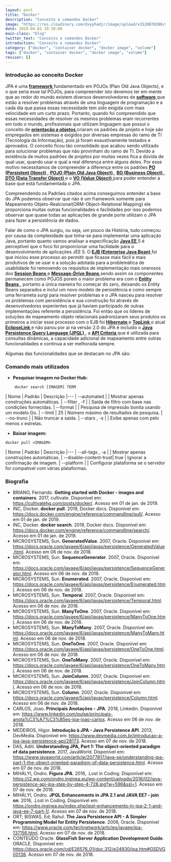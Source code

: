 ```yaml
---
layout: post
title: "Docker"
description: "Conceito e comandos Docker"
image: "https://res.cloudinary.com/dxyyhadjr/image/upload/v1528070388/my/images_blog/docker.jpg"
date: 2019-04-01 19:30:00
main-class: "blog"
twitter_text: "Conceito e comandos Docker"
introduction: "Conceito e comandos Docker"
category: ["docker", "container docker", "docker image", "volume"]
tags: ["docker", "container docker", "docker image", "volume"]
reviser: []
---
```


### Introdução ao conceito Docker

JPA é uma <a href="#"> **framework** </a> fundamentado em POJOs (Plan Old Java Objects), e o que seria esse tal POJOs, para compreender isto devemos ter em mente que ao redor do mundo existem diversos desenvolvedores de <a href="#"> **software** </a> que estão a resolver problemas através de uma linguagem de programação e a cada dia que passa essas necessidade tem sido exigida com mais velocidade em um curto prazo.
Portanto, quando foi compreendido que essas necessidades de resolver os mesmos problemas eram recorrentes em todo o mundo, profissionais que utilizam linguagem que possui o conceito de <a href="#"> **orientação a objetos** </a> criaram os padrões de projeto e hoje são empregados em sistemas e exigidos por diversas empresas do ramo de TI (Tecnologia da Informação), pois já foram exaustivamente testados e aprovados.
O conceito ficou tão consolidado que acabou sendo utilizado para solucionar problemas que não provinham do ramo de TI.
Devido a existência de muitos padrões de projetos por muitas vezes fica a dúvida de qual usar, quando usar e qual a real diferença entre alguns deles. Por esse motivo necessitamos de compreender a diferença entre os padrões <a href="https://vgodoy09.github.io/padroes-po-pojo-bo-dto-vo/" title="Compreendendo padrões PO, POJO, BO, DTO e o VO"> **PO (Persistent Object)** </a>, <a href="https://vgodoy09.github.io/padroes-po-pojo-bo-dto-vo/" title="Compreendendo padrões PO, POJO, BO, DTO e o VO"> **POJO (Plain Old Java Object)** </a>, <a href="https://vgodoy09.github.io/padroes-po-pojo-bo-dto-vo/" title="Compreendendo padrões PO, POJO, BO, DTO e o VO"> **BO (Business Object)** </a>, <a href="https://vgodoy09.github.io/padroes-po-pojo-bo-dto-vo/" title="Compreendendo padrões PO, POJO, BO, DTO e o VO"> **DTO (Data Transfer Object)** </a> e o <a href="https://vgodoy09.github.io/padroes-po-pojo-bo-dto-vo/" title="Compreendendo padrões PO, POJO, BO, DTO e o VO"> **VO (Value Object)** </a> para poder entender a base que está fundamentada o JPA.

Compreendendo os Padrões citados acima conseguimos entender a base do JPA podemos observar que não é um framework somente para Mapeamento Objeto-Realcional(ORM-Object-Relational Mapping) ele proporciona muitas outras funcionalidades e facilidades por isso podemos observar que quase todas as aplicações de grande porte utilizam o JPA para fazer a persistência de dados.

Falar de como o JPA surgiu, ou seja, um pouco da História, tudo começou por causa da complexidade que tinha-se para implementar uma aplicação Java, portanto quanto vamos analisar a especificação <a href="#"> **Java EE** </a> 5 é perceptível que o foco foi proporcionar uma facilidade para o desenvolvimento de aplicações JEE 5.
O <a href="#"> **EJB (Enterprise Java Bean)** </a> foi que iniciou esse processo ao permitir que ficasse mais fácil e mais produtivos de se usar e a solução adotada para a problemática de usabilidade foi removendo os requisitos de implementação mais onerosos dos <a href="#"> **Session Beans** </a> e <a href="#"> **Message-Drive Beans** </a> sendo assim os componentes permanecem como POJOS porem o maior problema era com o <a href="#"> **Entity Beans** </a>, portanto a única maneira foi começar do zero, deixando os Entity Beans separados e inclui um novo modelo de persistência e como sempre uma ferrameta surgi para resolver problemas e o JPA nasceu para resolver os problemas com persistência e sua construção foi através de desenvolvedores experientes que já haviam participado de outras implementações referente a persistência.
Foi então que os líderes de soluções de mapeamento objeto relacionais padronizaram seus produtos os primeiros a iniciar esse processo com o EJB foi <a href="#"> **Hibernate** </a> e <a href="#"> **TopLink** </a> o atual <a href="#"> **EclipseLink** </a> e não parou por ai na versão 2.0 do JPA é incluído o <a href="#"> **Java Persistence Query Language (JPQL)** </a>, a <a href="#"> **API Criteria** </a> que é utilizada para consultas dinâmicas, a capacidade adicional de mapeamento entre outras funcionalidades e continua a ser melhorada sempre.

Algumas das funcionalidades que se destacam no JPA são:

### Comando mais utilizados

- **Pesquisar imagem no Docker Hub:**

```docker
    docker search [IMAGEM] TERM
```

| Nome | Padrão | Descrição
|---
| --automated | | Mostrar apenas construções automáticas.
| --filter , -f | | Saída de filtro com base nas condições fornecidas.
| --format | | Pesquisa de impressão bonita usando um modelo Go.
| --limit | 25 | Número máximo de resultados de pesquisa.
| --no-trunc | | Não truncar a saída.
| --stars , -s | | Exibe apenas com pelo menos x estrelas.

- **Baixar imagem:**

```docker
docker pull <IMAGEM>
```

| Nome | Padrão | Descrição
|---
| --all-tags , -a | | Mostrar apenas construções automáticas.
| --disable-content-trust| true | Ignorar a confirmação de imagem.
| --platform | | Configurar plataforma se o servidor for compatível com várias plataformas.

### Biografia

- BRIANO, Fernando. **Getting started with Docker - images and containers**. 2017, cultivate. Disponível em: <https://cultivatehq.com/posts/docker/>. Acesso em 01 de jan. de 2019.
- INC, Docker. **docker pull**. 2019, Docker docs. Disponível em: <https://docs.docker.com/engine/reference/commandline/pull/>. Acesso em 01 de jan. de 2019.
- INC, Docker. **docker search**. 2019, Docker docs. Disponível em: <https://docs.docker.com/engine/reference/commandline/search/>. Acesso em 01 de jan. de 2019.
- MICROSYSTEMS, Sun. **GeneratedValue**. 2007, Oracle. Disponível em: <https://docs.oracle.com/javaee/6/api/javax/persistence/GeneratedValue.html>. Acesso em 06 de nov. de 2018.
- MICROSYSTEMS, Sun. **SequenceGenerator**. 2007, Oracle. Disponível em: <https://docs.oracle.com/javaee/6/api/javax/persistence/SequenceGenerator.html>. Acesso em 06 de nov. de 2018.
- MICROSYSTEMS, Sun. **Enumerated**. 2007, Oracle. Disponível em: <https://docs.oracle.com/javaee/6/api/javax/persistence/Enumerated.html>. Acesso em 06 de nov. de 2018.
- MICROSYSTEMS, Sun. **Temporal**. 2007, Oracle. Disponível em: <https://docs.oracle.com/javaee/6/api/javax/persistence/Temporal.html>. Acesso em 06 de nov. de 2018.
- MICROSYSTEMS, Sun. **ManyToOne**. 2007, Oracle. Disponível em: <https://docs.oracle.com/javaee/6/api/javax/persistence/ManyToOne.html>. Acesso em 06 de nov. de 2018.
- MICROSYSTEMS, Sun. **ManyToMany**. 2007, Oracle. Disponível em: <https://docs.oracle.com/javaee/6/api/javax/persistence/ManyToMany.html>. Acesso em 06 de nov. de 2018.
- MICROSYSTEMS, Sun. **OneToOne**. 2007, Oracle. Disponível em: <https://docs.oracle.com/javaee/6/api/javax/persistence/OneToOne.html>. Acesso em 06 de nov. de 2018.
- MICROSYSTEMS, Sun. **OneToMany**. 2007, Oracle. Disponível em: <https://docs.oracle.com/javaee/6/api/javax/persistence/OneToMany.html>. Acesso em 06 de nov. de 2018.
- MICROSYSTEMS, Sun. **JoinColumn**. 2007, Oracle. Disponível em: <https://docs.oracle.com/javaee/6/api/javax/persistence/JoinColumn.html>. Acesso em 06 de nov. de 2018.
- MICROSYSTEMS, Sun. **Column**. 2007, Oracle. Disponível em: <https://docs.oracle.com/javaee/5/api/javax/persistence/Column.html>. Acesso em 06 de nov. de 2018.
- CARLOS, Joao. **Principais Anotações - JPA**. 2018, Linkedin. Disponível em: <https://www.linkedin.com/pulse/principais-anota%C3%A7%C3%B5es-jpa-joao-carlos>. Acesso em 06 de nov. de 2018.
- MEDEIROS, Higor. **Introdução à JPA - Java Persistence API**. 2013, DevMedia. Disponível em: <https://www.devmedia.com.br/introducao-a-jpa-java-persistence-api/28173>. Acesso em 07 de nov. de 2018.
- DAS, Aditi. **Understanding JPA, Part 1: The object-oriented paradigm of data persistence**. 2017, JavaWorld. Disponível em: <https://www.javaworld.com/article/2077817/java-se/understanding-jpa-part-1-the-object-oriented-paradigm-of-data-persistence.html>. Acesso em 07 de nov. de 2018.
- MIHÁLYI, Ondro. **Figura JPA**. 2016, .Lost in Coding. Disponível em: <https://i2.wp.com/ondro.inginea.eu/wp-content/uploads/2016/02/java-persistence-api-jpa-step-by-step-4-728.jpg?w=596&ssl=1>. Acesso em 07 de nov. de 2018.
- MIHÁLYI, Ondro. **JPQL Enhancements in JPA 2.1 and JAVA EE7 - join on**. 2016, .Lost in Coding. Disponível em: <https://ondro.inginea.eu/index.php/jpql-enhancements-in-jpa-2-1-and-java-ee-7-part-1/>. Acesso em 07 de nov. de 2018.
- ORT; BISWAS, Ed; Rahul. **The Java Persistence API - A Simpler Programming Model for Entity Persistence**. 2006, Oracle. Disponível em: <https://www.oracle.com/technetwork/articles/javaee/jpa-137156.html>. Acesso em 07 de nov. de 2018.
- CONTEÚDO Oracle. **GlassFish Server Application Development Guide**. ORACLE. Disponível em: <https://docs.oracle.com/cd/E26576_01/doc.312/e24930/jpa.htm#GSDVG00138>. Acesso em 07 de nov. de 2018.

```

```
